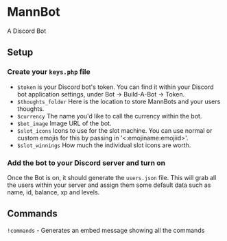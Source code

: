 # MannBot
A Discord Bot

## Setup
### Create your `keys.php` file

- `$token` is your Discord bot's token. You can find it within your Discord bot application settings, under Bot -> Build-A-Bot -> Token.
- `$thoughts_folder` Here is the location to store MannBots and your users thoughts.
- `$currency` The name you'd like to call the currency within the bot.
- `$bot_image` Image URL of the bot.
- `$slot_icons` Icons to use for the slot machine. You can use normal or custom emojis for this by passing in '<:emojiname:emojiid>'.
- `$slot_winnings` How much the individual slot icons are worth.

### Add the bot to your Discord server and turn on
Once the Bot is on, it should generate the `users.json` file. This will grab all the users within your server and assign them some default data such as name, id, balance, xp and levels.

## Commands
`!commands` - Generates an embed message showing all the commands
